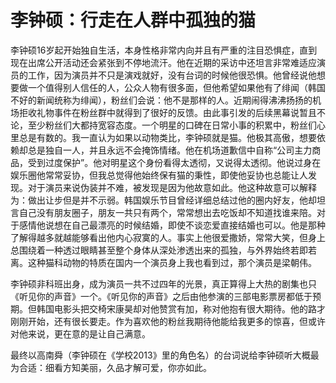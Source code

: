 # 李钟硕：行走在人群中孤独的猫

李钟硕16岁起开始独自生活，本身性格非常内向并且有严重的注目恐惧症，直到现在出席公开活动还会紧张到不停地流汗。他在近期的采访中还坦言非常难适应演员的工作，因为演员并不只是演戏就好，没有台词的时候他很恐惧。他曾经说他想要做一个值得别人信任的人，公众人物有很多面，但他希望如果他有了绯闻（韩国不好的新闻统称为绯闻），粉丝们会说：他不是那样的人。近期闹得沸沸扬扬的机场拒收礼物事件在粉丝群中就得到了很好的反馈。由此事引发的后续黑幕说暂且不论，至少粉丝们大都持宽容态度。一个明星的口碑在日常小事的积累中，粉丝们心里总是有数的。我一直认为如果以动物类比，李钟硕就是猫。他极其高傲，想要依赖却总是独自一人，并且永远不会掩饰情绪。他在机场道歉信中自称“公司主力商品，受到过度保护”。他对明星这个身份看得太透彻，又说得太透彻。他说过身在娱乐圈他常常妥协，但我总觉得他始终保有猫的秉性，即使他妥协也总能让人发现。对于演员来说伪装并不难，被发现是因为他故意如此。他这种故意可以解释为：做出让步但是并不示弱。韩国娱乐节目曾经详细总结过他的圈内好友，他却坦言自己没有朋友圈子，朋友一共只有两个，常常想出去吃饭却不知道找谁来陪。对于感情他说想在自己最漂亮的时候结婚，即使不谈恋爱直接结婚也可以。他是那种了解得越多就越能够看出他内心寂寞的人。事实上他很爱撒娇，常常大笑，但身上总围绕着一种透过眼睛甚至整个身体从深处渗透出来的孤独，与外界始终若即若离。这种猫科动物的特质在国内一个演员身上我也看到过，那个演员是梁朝伟。 

李钟硕非科班出身，成为演员一共不过四年的光景，真正算得上大热的剧集也只《听见你的声音》一个。《听见你的声音》之后由他参演的三部电影票房都低于预期。但韩国电影头把交椅宋康昊却对他赞赏有加，称对他抱有很大期待。他的路才刚刚开始，还有很长要走。作为喜欢他的粉丝我期待他能给我更多的惊喜，但或许对他来说，更在意的是让自己满意。 

最终以高南舜（李钟硕在《学校2013》里的角色名）的台词说给李钟硕听大概最为合适：细看方知美丽，久品才解可爱，你亦如此。